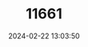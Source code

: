 ---
title: "11661"
category: "Parabotia curtus"
draft: false
date: 2024-02-22 13:03:50
languages:
  Japanese: ["アユモドキ", "Ayumodoki"]
  English: ["Kissing Loach"]
---